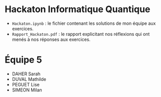 # Hackaton Informatique Quantique
- `Hackaton.ipynb` : le fichier contenant les solutions de mon équipe aux exercices.
- `Rapport_Hackaton.pdf` : le rapport explicitant nos réflexions qui ont menés à nos réponses aux exercices.

# Équipe 5
- DAHER Sarah
- DUVAL Mathilde
- PEGUET Lise
- SIMEON Milan
